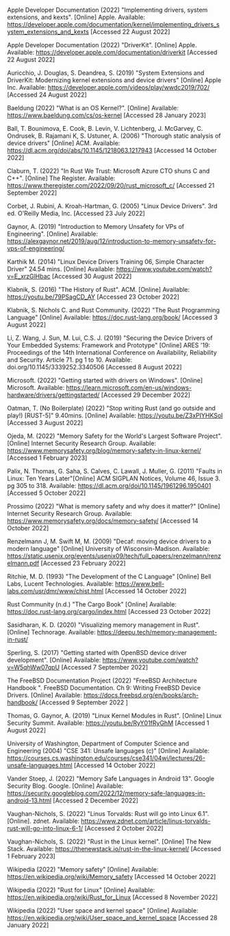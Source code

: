 Apple Developer Documentation (2022) "Implementing drivers, system extensions, and kexts". [Online] Apple. Available: https://developer.apple.com/documentation/kernel/implementing_drivers_system_extensions_and_kexts [Accessed 22 August 2022]

Apple Developer Documentation (2022) "DriverKit". [Online] Apple. Available: https://developer.apple.com/documentation/driverkit [Accessed 22 August 2022]

Auricchio, J. Douglas, S. Deandrea, S. (2019) "System Extensions and DriverKit: Modernizing kernel extensions and device drivers" [Online] Apple Inc. Available: https://developer.apple.com/videos/play/wwdc2019/702/ [Accessed 24 August 2022]

Baeldung (2022) "What is an OS Kernel?". [Online] Available: https://www.baeldung.com/cs/os-kernel [Accessed 28 January 2023]

Ball, T. Bounimova, E. Cook, B. Levin, V. Lichtenberg, J. McGarvey, C. Ondrusek, B. Rajamani K, S. Ustuner, A. (2006) "Thorough static analysis of device drivers" [Online] ACM. Available:
https://dl.acm.org/doi/abs/10.1145/1218063.1217943 [Accessed 14 October 2022]

Claburn, T. (2022) "In Rust We Trust: Microsoft Azure CTO shuns C and C++". [Online] The Register. Available: https://www.theregister.com/2022/09/20/rust_microsoft_c/ [Accessed 21 September 2022]

Corbet, J. Rubini, A. Kroah-Hartman, G. (2005) "Linux Device Drivers". 3rd ed. O'Reilly Media, Inc. [Accessed 23 July 2022]

Gaynor, A. (2019) "Introduction to Memory Unsafety for VPs of Engineering". [Online] Available: https://alexgaynor.net/2019/aug/12/introduction-to-memory-unsafety-for-vps-of-engineering/

Karthik M. (2014) "Linux Device Drivers Training 06, Simple Character Driver" 24.54 mins. [Online] Available: https://www.youtube.com/watch?v=E_xrzGlHbac [Accessed 30 August 2022] 

Klabnik, S. (2016) "The History of Rust". ACM. [Online] Available: https://youtu.be/79PSagCD_AY [Accessed 23 October 2022]

Klabnik, S. Nichols C. and Rust Community. (2022) "The Rust Programming Language" [Online] Available: https://doc.rust-lang.org/book/ [Accessed 3 August 2022]

Li, Z. Wang, J. Sun, M. Lui, C.S. J. (2019) "Securing the Device Drivers of Your Embedded Systems: Framework and Prototype" [Online] ARES '19: Proceedings of the 14th International Conference on Availability, Reliability and Security. Article 71. pg 1 to 10. Available: doi.org/10.1145/3339252.3340506 [Accessed 8 August 2022]

Microsoft. (2022) "Getting started with drivers on Windows". [Online] Microsoft. Available: https://learn.microsoft.com/en-us/windows-hardware/drivers/gettingstarted/ [Accessed 29 December 2022]

Oatman, T. (No Boilerplate) (2022) "Stop writing Rust (and go outside and play!) [RUST-5]" 9.40mins. [Online] Available: https://youtu.be/Z3xPIYHKSoI [Accessed 3 August 2022]

Ojeda, M. (2022) "Memory Safety for the World's Largest Software Project". [Online] Internet Security Research Group. Available: https://www.memorysafety.org/blog/memory-safety-in-linux-kernel/ [Accessed 1 February 2023]

Palix, N. Thomas, G. Saha, S. Calves, C. Lawall, J. Muller, G. (2011) "Faults in Linux: Ten Years Later"[Online] ACM SIGPLAN Notices, Volume 46, Issue 3. pg 305 to 318. Available: https://dl.acm.org/doi/10.1145/1961296.1950401 [Accessed 5 October 2022]

Prossimo  (2022) "What is memory safety and why does it matter?" [Online] Internet Security Research Group. Available: https://www.memorysafety.org/docs/memory-safety/ [Accessed 14 October 2022]

Renzelmann J, M. Swift M, M. (2009) "Decaf: moving device drivers to a modern language" [Online] University of Wisconsin-Madison. Available: https://static.usenix.org/events/usenix09/tech/full_papers/renzelmann/renzelmann.pdf [Accessed 23 February 2022]

Ritchie, M. D. (1993) "The Development of the C Language" [Online] Bell Labs, Lucent Technologies. Available: https://www.bell-labs.com/usr/dmr/www/chist.html [Accessed 14 October 2022]

Rust Community (n.d.) "The Cargo Book" [Online] Available: https://doc.rust-lang.org/cargo/index.html [Accessed 23 October 2022]

Sasidharan, K. D. (2020) "Visualizing memory management in Rust". [Online] Technorage. Available: https://deepu.tech/memory-management-in-rust/

Sperling, S. (2017) "Getting started with OpenBSD device driver development". [Online] Available: https://www.youtube.com/watch?v=W5qhWw07qpU [Accessed  7 September 2022]

The FreeBSD Documentation Project (2022) "FreeBSD Architecture Handbook ". FreeBSD Documentation. Ch 9: Writing FreeBSD Device Drivers. [Online] Available: https://docs.freebsd.org/en/books/arch-handbook/ [Accessed 9 September 2022 ]

Thomas, G. Gaynor, A. (2019) "Linux Kernel Modules in Rust".  [Online] Linux Security Summit. Available: https://youtu.be/RyY01fRyGhM [Accessed 1 August 2022]

University of Washington, Department of Computer Science and Engineering (2004) "CSE 341: Unsafe languages (c)" [Online] Available: https://courses.cs.washington.edu/courses/cse341/04wi/lectures/26-unsafe-languages.html [Accessed 14 October 2022]

Vander Stoep, J. (2022) "Memory Safe Languages in Android 13". Google Security Blog. Google. [Online] Available: https://security.googleblog.com/2022/12/memory-safe-languages-in-android-13.html [Accessed 2 December 2022]

Vaughan-Nichols, S. (2022) "Linus Torvalds: Rust will go into Linux 6.1". [Online]. zdnet. Available: https://www.zdnet.com/article/linus-torvalds-rust-will-go-into-linux-6-1/ [Accessed 2 October 2022]

Vaughan-Nichols, S. (2022) "Rust in the Linux kernel". [Online] The New Stack. Available: https://thenewstack.io/rust-in-the-linux-kernel/ [Accessed 1 February 2023]

Wikipedia (2022) "Memory safety" [Online] Available: https://en.wikipedia.org/wiki/Memory_safety [Accessed 14 October 2022]

Wikipedia (2022) "Rust for Linux" [Online] Available: https://en.wikipedia.org/wiki/Rust_for_Linux [Accessed 8 November 2022]

Wikipedia (2022) "User space and kernel space" [Online] Available: https://en.wikipedia.org/wiki/User_space_and_kernel_space [Accessed 28 January 2022]



